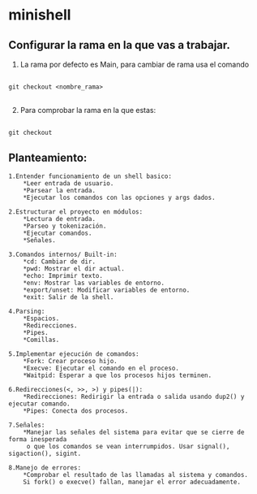 # minishell


## Configurar la rama en la que vas a trabajar.
1. La rama por defecto es Main, para cambiar de rama usa el comando

##
	git checkout <nombre_rama>
##

2. Para comprobar la rama en la que estas:

##
	git checkout
##



## Planteamiento:

	1.Entender funcionamiento de un shell basico:
		*Leer entrada de usuario.
		*Parsear la entrada.
		*Ejecutar los comandos con las opciones y args dados.

	2.Estructurar el proyecto en módulos:
		*Lectura de entrada.
		*Parseo y tokenización.
		*Ejecutar comandos.
		*Señales.

	3.Comandos internos/ Built-in:
		*cd: Cambiar de dir.
		*pwd: Mostrar el dir actual.
		*echo: Imprimir texto.
		*env: Mostrar las variables de entorno.
		*export/unset: Modificar variables de entorno.
		*exit: Salir de la shell.

	4.Parsing:
		*Espacios.
		*Redirecciones.
		*Pipes.
		*Comillas.

	5.Implementar ejecución de comandos:
		*Fork: Crear proceso hijo.
		*Execve: Ejecutar el comando en el proceso.
		*Waitpid: Esperar a que los procesos hijos terminen.

	6.Redirecciones(<, >>, >) y pipes(|):
		*Redirecciones: Redirigir la entrada o salida usando dup2() y ejecutar comando.
		*Pipes: Conecta dos procesos.

	7.Señales:
		*Manejar las señales del sistema para evitar que se cierre de forma inesperada
		 o que los comandos se vean interrumpidos. Usar signal(), sigaction(), sigint.

	8.Manejo de errores:
		*Comprobar el resultado de las llamadas al sistema y comandos.
		Si fork() o execve() fallan, manejar el error adecuadamente.